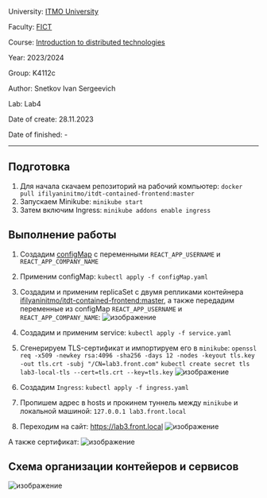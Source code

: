 University: [ITMO University](https://itmo.ru/ru/)

Faculty: [FICT](https://fict.itmo.ru)

Course: [Introduction to distributed technologies](https://github.com/itmo-ict-faculty/introduction-to-distributed-technologies)

Year: 2023/2024

Group: K4112c

Author: Snetkov Ivan Sergeevich

Lab: Lab4

Date of create: 28.11.2023

Date of finished: -

_________________________________________________________________________________________________________________________________________________________


## Подготовка
1. Для начала скачаем репозиторий на рабочий компьютер:
  `docker pull ifilyaninitmo/itdt-contained-frontend:master`
2. Запускаем Minikube:
  `minikube start`
3. Затем включим Ingress:
  `minikube addons enable ingress`

## Выполнение работы
1. Создадим [configMap](https://github.com/Ivasnet/2023_2024-introduction_to_distributed_technologies-k4112c-snetkov_i_s/blob/main/lab3/configmap.yaml) с переменными `REACT_APP_USERNAME` и `REACT_APP_COMPANY_NAME`

2. Применим configMap:
  `kubectl apply -f configMap.yaml`

3. Создадим и применим replicaSet с двумя репликами контейнера [ifilyaninitmo/itdt-contained-frontend:master](https://hub.docker.com/repository/docker/ifilyaninitmo/itdt-contained-frontend), а также передадим переменные из configMap `REACT_APP_USERNAME` и `REACT_APP_COMPANY_NAME`: 
  ![изображение](https://github.com/Ivasnet/2023_2024-introduction_to_distributed_technologies-k4112c-snetkov_i_s/assets/70843270/09feaa8e-671d-48c2-95a5-e05d0c1cbe64)


4. Создадим и применим service: 
  `kubectl apply -f service.yaml`

5. Сгенерируем TLS-сертификат и импортируем его в `minikube`:
  `openssl req -x509 -newkey rsa:4096 -sha256 -days 12 -nodes -keyout tls.key -out tls.crt -subj "/CN=lab3.front.com"`
  `kubectl create secret tls lab3-local-tls --cert=tls.crt --key=tls.key`
![изображение](https://github.com/Ivasnet/2023_2024-introduction_to_distributed_technologies-k4112c-snetkov_i_s/assets/70843270/1c4a6a61-eabd-466f-a3d6-7484d491b9b7)


6. Создадим `Ingress`:
`kubectl apply -f ingress.yaml`

7. Пропишем адрес в hosts и прокинем туннель между `minikube` и локальной машиной:
`127.0.0.1 lab3.front.local`

8. Переходим на сайт: https://lab3.front.local
![изображение](https://github.com/Ivasnet/2023_2024-introduction_to_distributed_technologies-k4112c-snetkov_i_s/assets/70843270/e2d6d961-1c2c-47cc-9df8-a10e4f9230ed)

А также сертификат:
![изображение](https://github.com/Ivasnet/2023_2024-introduction_to_distributed_technologies-k4112c-snetkov_i_s/assets/70843270/e1fd8ead-d40e-4b39-ab13-bcc4bb17babb)



## Схема организации контейеров и сервисов
![изображение](https://github.com/Ivasnet/2023_2024-introduction_to_distributed_technologies-k4112c-snetkov_i_s/assets/70843270/f0ba807b-e40b-434a-afa1-187dcb3f55a0)



